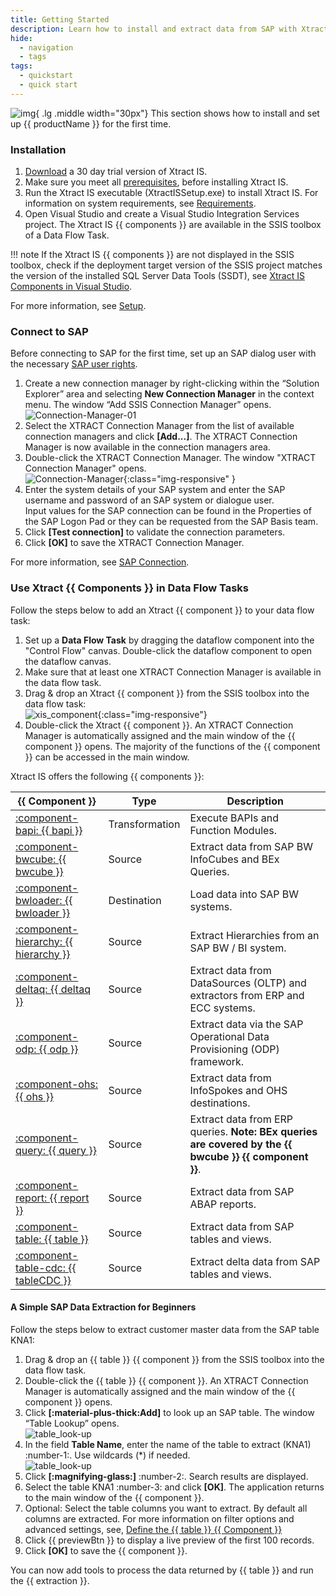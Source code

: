 ```yaml
---
title: Getting Started
description: Learn how to install and extract data from SAP with Xtract IS.
hide:
  - navigation
  - tags
tags:
  - quickstart
  - quick start  
---
```


![img](site:assets/images/logos/theo-thumbs.png){ .lg .middle width="30px"} This section shows how to install and set up {{ productName }} for the first time. 


### Installation

1. [Download](https://theobald-software.com/en/download-trial/) a 30 day trial version of Xtract IS.
2. Make sure you meet all [prerequisites](documentation/setup/installation.md#prerequisites), before installing Xtract IS.
3. Run the Xtract IS executable (XtractISSetup.exe) to install Xtract IS.
For information on system requirements, see [Requirements](documentation/setup/requirements.md).
4. Open Visual Studio and create a Visual Studio Integration Services project.
The Xtract IS {{ components }} are available in the SSIS toolbox of a Data Flow Task.

!!! note
	If the Xtract IS {{ components }} are not displayed in the SSIS toolbox, 
	check if the deployment target version of the SSIS project matches the version of the installed SQL Server Data Tools (SSDT), see [Xtract IS Components in Visual Studio](documentation/setup/installation.md#xtract-is-components-in-visual-studio).

For more information, see [Setup](documentation/setup/index.md).

### Connect to SAP

Before connecting to SAP for the first time, set up an SAP dialog user with the necessary [SAP user rights](documentation/setup-in-sap/sap-authority-objects.md/#general-authorization-objects).

1. Create a new connection manager by right-clicking within the “Solution Explorer” area and selecting **New Connection Manager** in the context menu. 
The window “Add SSIS Connection Manager” opens.<br>
![Connection-Manager-01](assets/images/documentation/sap-connection/xis/Connection-Manager-01.png)
2. Select the XTRACT Connection Manager from the list of available connection managers and click **[Add...]**. 
The XTRACT Connection Manager is now available in the connection managers area.
3. Double-click the XTRACT Connection Manager. The window "XTRACT Connection Manager" opens.<br>
![Connection-Manager](assets/images/documentation/sap-connection/xis/Connection-Manager.png){:class="img-responsive" }
4. Enter the system details of your SAP system and enter the SAP username and password of an SAP system or dialogue user.  
Input values for the SAP connection can be found in the Properties of the SAP Logon Pad or they can be requested from the SAP Basis team.
5. Click **[Test connection]** to validate the connection parameters. 
6. Click **[OK]** to save the XTRACT Connection Manager.

For more information, see [SAP Connection](documentation/sap-connection/index.md).


### Use Xtract {{ Components }} in Data Flow Tasks

Follow the steps below to add an Xtract {{ component }} to your data flow task:

1. Set up a **Data Flow Task** by dragging the dataflow component into the "Control Flow" canvas. 
Double-click the dataflow component to open the dataflow canvas.
2. Make sure that at least one XTRACT Connection Manager is available in the data flow task.
3. Drag & drop an Xtract {{ component }} from the SSIS toolbox into the data flow task:<br>
![xis_component](assets/images/getting-started/xis_component.png){:class="img-responsive"}
4. Double-click the Xtract {{ component }}. An XTRACT Connection Manager is automatically assigned and the main window of the {{ component }} opens. 
The majority of the functions of the {{ component }} can be accessed in the main window.

Xtract IS offers the following {{ components }}:

|  {{ Component }}  |   Type | Description   |  
|----------|-------------|-------------|
| [:component-bapi:  {{ bapi }}](documentation/bapi/index.md) |  Transformation | Execute BAPIs and Function Modules. |
| [:component-bwcube:  {{ bwcube }}](documentation//bwcube/index.md) | Source   | Extract data from SAP BW InfoCubes and BEx Queries. |
| [:component-bwloader:  {{ bwloader }}](documentation/bwloader/index.md) | Destination | Load data into SAP BW systems. |
| [:component-hierarchy:  {{ hierarchy }}](documentation/hierarchy/index.md) | Source   | Extract Hierarchies from an SAP BW / BI system. |
| [:component-deltaq:  {{ deltaq }}](documentation/deltaq/index.md) | Source   | Extract data from DataSources (OLTP) and extractors from ERP and ECC systems. | 
| [:component-odp:  {{ odp }}](documentation/odp/index.md) | Source   | Extract data via the SAP Operational Data Provisioning (ODP) framework. | 
| [:component-ohs:  {{ ohs }}](documentation/ohs/index.md) | Source   | Extract data from InfoSpokes and OHS destinations. | 
| [:component-query:  {{ query }}](documentation/query/index.md) | Source   | Extract data from ERP queries. **Note: BEx queries are covered by the {{ bwcube }} {{ component }}**. | 
| [:component-report: {{ report }}](documentation/report/index.md) | Source   | Extract data from SAP ABAP reports. | 
| [:component-table:  {{ table }}](documentation/table/index.md) | Source   | Extract data from SAP tables and views. |
| [:component-table-cdc:  {{ tableCDC }}](documentation/table-cdc/index.md) | Source   | Extract delta data from SAP tables and views. |

<!---
{% include "components/components.md" %}
-->

#### A Simple SAP Data Extraction for Beginners

Follow the steps below to extract customer master data from the SAP table KNA1:

1. Drag & drop an {{ table }} {{ component }} from the SSIS toolbox into the data flow task.
2. Double-click the {{ table }} {{ component }}. 
An XTRACT Connection Manager is automatically assigned and the main window of the {{ component }} opens. 
3. Click **[:material-plus-thick:Add]** to look up an SAP table. The window “Table Lookup” opens.<br>
![table_look-up](assets/images/documentation/components/table/xis/table_main-window_add.png)
4. In the field **Table Name**, enter the name of the table to extract (KNA1) :number-1:. Use wildcards (*) if needed.<br>
![table_look-up](assets/images/documentation/components/table/table_look-up.png)
5. Click **[:magnifying-glass:]** :number-2:. Search results are displayed.
6. Select the table KNA1 :number-3: and click **[OK]**. The application returns to the main window of the {{ component }}.
7. Optional: Select the table columns you want to extract. By default all columns are extracted. 
For more information on filter options and advanced settings, see, [Define the {{ table }} {{ Component }}](documentation/table/index.md/#define-the-xtract-table-component)
8. Click {{ previewBtn }} to display a live preview of the first 100 records.
9. Click **[OK]** to save the {{ component }}.

You can now add tools to process the data returned by {{ table }} and run the {{ extraction }}.